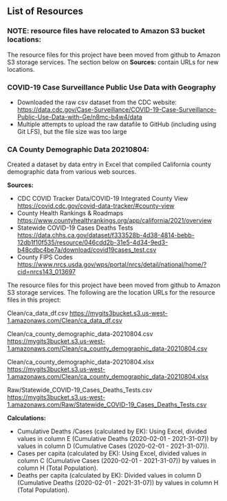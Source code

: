 ## List of Resources

### NOTE: resource files have relocated to Amazon S3 bucket locations:
The resource files for this project have been moved from github to Amazon S3 storage services. The section below on **Sources:** contain URLs for new locations.

### COVID-19 Case Surveillance Public Use Data with Geography
- Downloaded the raw csv dataset from the CDC website:
https://data.cdc.gov/Case-Surveillance/COVID-19-Case-Surveillance-Public-Use-Data-with-Ge/n8mc-b4w4/data
- Multiple attempts to upload the raw datafile to GitHub (including using Git LFS), but the file size was too large

### CA County Demographic Data 20210804:
Created a dataset by data entry in Excel that compiled California county demographic data from various web sources. 

**Sources:**

- CDC COVID Tracker Data/COVID-19 Integrated County View
https://covid.cdc.gov/covid-data-tracker/#county-view
- County Health Rankings & Roadmaps
https://www.countyhealthrankings.org/app/california/2021/overview
- Statewide COVID-19 Cases Deaths Tests
https://data.chhs.ca.gov/dataset/f333528b-4d38-4814-bebb-12db1f10f535/resource/046cdd2b-31e5-4d34-9ed3-b48cdbc4be7a/download/covid19cases_test.csv
- County FIPS Codes
https://www.nrcs.usda.gov/wps/portal/nrcs/detail/national/home/?cid=nrcs143_013697

The resource files for this project have been moved from github to Amazon S3 storage services.
The following are the location URLs for the resource files in this project:

Clean/ca_data_df.csv
https://mygits3bucket.s3.us-west-1.amazonaws.com/Clean/ca_data_df.csv

Clean/ca_county_demographic_data-20210804.csv
https://mygits3bucket.s3.us-west-1.amazonaws.com/Clean/ca_county_demographic_data-20210804.csv

Clean/ca_county_demographic_data-20210804.xlsx
https://mygits3bucket.s3.us-west-1.amazonaws.com/Clean/ca_county_demographic_data-20210804.xlsx

Raw/Statewide_COVID-19_Cases_Deaths_Tests.csv
https://mygits3bucket.s3.us-west-1.amazonaws.com/Raw/Statewide_COVID-19_Cases_Deaths_Tests.csv


**Calculations:**
- Cumulative Deaths /Cases (calculated by EK): Using Excel, divided values in column E (Cumulative Deaths (2020-02-01 - 2021-31-07)) by values in column D (Cumulative Cases (2020-02-01 - 2021-31-07)).
- Cases per capita (calculated by EK): Using Excel, divided values in column C (Cumulative Cases (2020-02-01 - 2021-31-07)) by values in column H (Total Population).
- Deaths per capita (calculated by EK): Divided values in column D (Cumulative Deaths (2020-02-01 - 2021-31-07)) by values in column H (Total Population).



